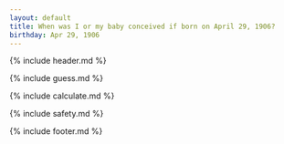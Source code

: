 ```yaml
---
layout: default
title: When was I or my baby conceived if born on April 29, 1906?
birthday: Apr 29, 1906
---
```


{% include header.md %}

{% include guess.md %}

{% include calculate.md %}

{% include safety.md %}

{% include footer.md %}



